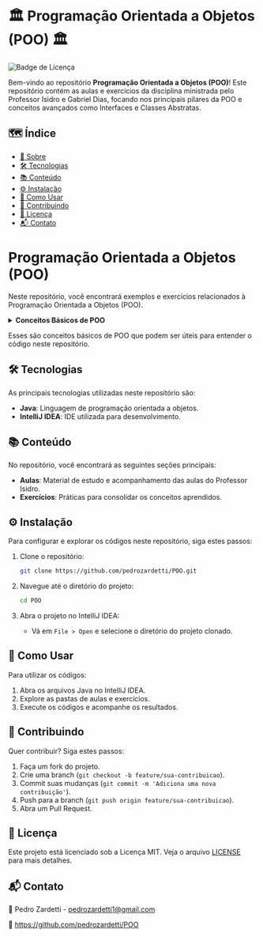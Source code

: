 # 🏛️ Programação Orientada a Objetos (POO) 🏛️

![Badge de Licença](https://img.shields.io/badge/licença-MIT-blue.svg)

Bem-vindo ao repositório **Programação Orientada a Objetos (POO)**! Este repositório contém as aulas e exercícios da disciplina ministrada pelo Professor Isidro e Gabriel Dias, focando nos principais pilares da POO e conceitos avançados como Interfaces e Classes Abstratas.

## 🗺️ Índice

- [📖 Sobre](#-sobre)
- [🛠️ Tecnologias](#️-tecnologias)
- [📚 Conteúdo](#-conteúdo)
- [⚙️ Instalação](#-instalação)
- [🚦 Como Usar](#-como-usar)
- [🤝 Contribuindo](#-contribuindo)
- [📜 Licença](#-licença)
- [📬 Contato](#-contato)

# Programação Orientada a Objetos (POO)

Neste repositório, você encontrará exemplos e exercícios relacionados à Programação Orientada a Objetos (POO).

<details>
<summary><strong>Conceitos Básicos de POO</strong></summary>

1. **Abstração**: Abstração é a técnica de organizar e simplificar classes e objetos em um sistema, direcionando o foco no que realmente importa e é necessário.

2. **Encapsulamento**: Encapsulamento é a técnica que consiste em ocultar e proteger os atributos de uma classe através de modificadores de acesso.

3. **Herança**: Herança é uma técnica que segue os conceitos de superclasse (classe pai) e subclasse (classe filha).

4. **Polimorfismo**: Polimorfismo é a capacidade de um objeto de assumir diversas formas.

5. **Classe Abstrata**: É uma classe genérica que serve como base para as outras subclasses.

6. **Interface**: É uma classe abstrata sem implementação onde são apenas criados métodos.

7. **Palavra-chave `this`**: É uma palavra usada para referenciar um atributo da instância atual.

8. **Modificadores de Acesso**:
   - `public`: Visível em qualquer parte do programa (classes diferentes, pacotes diferentes etc.).
   - `private`: Visível apenas na mesma classe.
   - `default`: Visível apenas nas classes e subclasses do mesmo pacote.
   - `protected`: Visível na mesma classe, classes do mesmo pacote e subclasses (do mesmo pacote ou pacotes diferentes).

</details>

Esses são conceitos básicos de POO que podem ser úteis para entender o código neste repositório.


## 🛠️ Tecnologias

As principais tecnologias utilizadas neste repositório são:

- **Java**: Linguagem de programação orientada a objetos.
- **IntelliJ IDEA**: IDE utilizada para desenvolvimento.

## 📚 Conteúdo

No repositório, você encontrará as seguintes seções principais:

- **Aulas**: Material de estudo e acompanhamento das aulas do Professor Isidro.
- **Exercícios**: Práticas para consolidar os conceitos aprendidos.

## ⚙️ Instalação

Para configurar e explorar os códigos neste repositório, siga estes passos:

1. Clone o repositório:
    ```bash
    git clone https://github.com/pedrozardetti/POO.git
    ```

2. Navegue até o diretório do projeto:
    ```bash
    cd POO
    ```

3. Abra o projeto no IntelliJ IDEA:
    - Vá em `File > Open` e selecione o diretório do projeto clonado.

## 🚦 Como Usar

Para utilizar os códigos:

1. Abra os arquivos Java no IntelliJ IDEA.
2. Explore as pastas de aulas e exercícios.
3. Execute os códigos e acompanhe os resultados.

## 🤝 Contribuindo

Quer contribuir? Siga estes passos:

1. Faça um fork do projeto.
2. Crie uma branch (`git checkout -b feature/sua-contribuicao`).
3. Commit suas mudanças (`git commit -m 'Adiciona uma nova contribuição'`).
4. Push para a branch (`git push origin feature/sua-contribuicao`).
5. Abra um Pull Request.

## 📜 Licença

Este projeto está licenciado sob a Licença MIT. Veja o arquivo [LICENSE](LICENSE) para mais detalhes.

## 📬 Contato

📧 Pedro Zardetti - pedrozardetti1@gmail.com

🔗 https://github.com/pedrozardetti/POO
